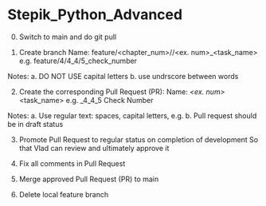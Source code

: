 # Stepik_Python_Advanced

0. Switch to main and do git pull 

1. Create branch
Name: feature/<chapter_num>/<sub-chapter-num>/<ex. num>_<task_name>
e.g. feature/4/4_4/5_check_number

Notes:
a. DO NOT USE capital letters
b. use undrscore between words

2. Create the corresponding Pull Request (PR):
Name: <sub-chapter-num>_<ex. num>_<task_name> 
e.g. _4_4_5 Check Number

Notes:
a. Use regular text: spaces, capital letters, e.g.
b. Pull request should be in draft status


3. Promote Pull Request to regular status on completion of development
   So that Vlad can review and ultimately approve it

4. Fix all comments in Pull Request

5. Merge approved Pull Request (PR) to main
   
6. Delete local feature branch
